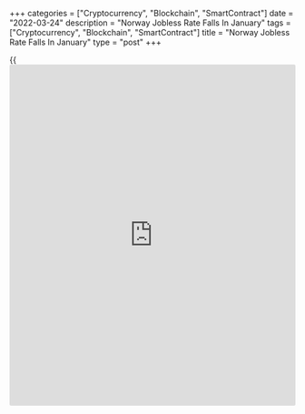 +++
categories = ["Cryptocurrency", "Blockchain", "SmartContract"]
date = "2022-03-24"
description = "Norway Jobless Rate Falls In January"
tags = ["Cryptocurrency", "Blockchain", "SmartContract"]
title = "Norway Jobless Rate Falls In January"
type = "post"
+++

{{<iframe id="large-banner" src="https://www.bounty.group/#slide=5.0" width="100%" height="600" scrolling="no" style="border: 0px solid rgb(216, 221, 230); border-radius: 3px;">}}

Norway's jobless rate declined slightly in January and employment
increased, the labor force survey data from Statistics Norway showed on
Thursday.

The jobless rate fell 3.2 percent in January from 3.6 percent in
October.

The unemployment rate for January indicates the average for December to
February and that for October, reflects the average for September to
November.

The unemployment rate was 3.3 percent in December

The number of unemployed persons fell to 92,000 in January from 105,000
in October, the agency said.

The number of employed persons increased to 2.814 million in January
from 2.796 million in October.

For comments and feedback [contact](https://www.playgroundfx.com/contact/): editorial@rtt[news](https://www.letsplayfx.com/blog/forex-news-website/).com

[Economic News][1]

 **What parts of the world are seeing the best (and worst) economic
performances lately? Click[here][2] to check out our [Econ Scorecard][2]
and find out! See up-to-the-moment [ranking](https://www.playgroundfx.com/blog/crypto-exchange-ranking/)s for the best and worst
performers in [GDP][3], [unemployment rate][4], [inflation][5] and much
more.**

   1. www.rtt[news](https://www.letsplayfx.com/blog/forex-news-website/).com/Content/EconomicNews.aspx
   2. www.rtt[news](https://www.letsplayfx.com/blog/forex-news-website/).com/economic-scorecard/world-rank/PPI/highest-performance.aspx
   3. www.rtt[news](https://www.letsplayfx.com/blog/forex-news-website/).com/economic-scorecard/world-rank/GDP/highest-performance.aspx
   4. www.rtt[news](https://www.letsplayfx.com/blog/forex-news-website/).com/economic-scorecard/world-rank/unemployment-rate/lowest-performance.aspx
   5. www.rtt[news](https://www.letsplayfx.com/blog/forex-news-website/).com/economic-scorecard/world-rank/CPI/highest-performance.aspx